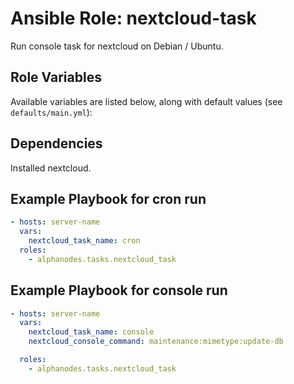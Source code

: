 # Ansible Role: nextcloud-task

Run console task for nextcloud on Debian / Ubuntu.

## Role Variables

Available variables are listed below, along with default values (see `defaults/main.yml`):

## Dependencies

Installed nextcloud.

## Example Playbook for cron run

```yaml
- hosts: server-name
  vars:
    nextcloud_task_name: cron
  roles:
    - alphanodes.tasks.nextcloud_task
```

## Example Playbook for console run

```yaml
- hosts: server-name
  vars:
    nextcloud_task_name: console
    nextcloud_console_command: maintenance:mimetype:update-db

  roles:
    - alphanodes.tasks.nextcloud_task
```
